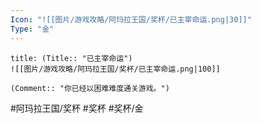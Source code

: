 ```yaml
---
Icon: "![[图片/游戏攻略/阿玛拉王国/奖杯/已主宰命运.png|30]]"
Type: "金"
---
```

```ad-common-gold-trophy
title: (Title:: "已主宰命运")
![[图片/游戏攻略/阿玛拉王国/奖杯/已主宰命运.png|100]]

(Comment:: "你已经以困难难度通关游戏。")
```

#阿玛拉王国/奖杯 #奖杯 #奖杯/金
